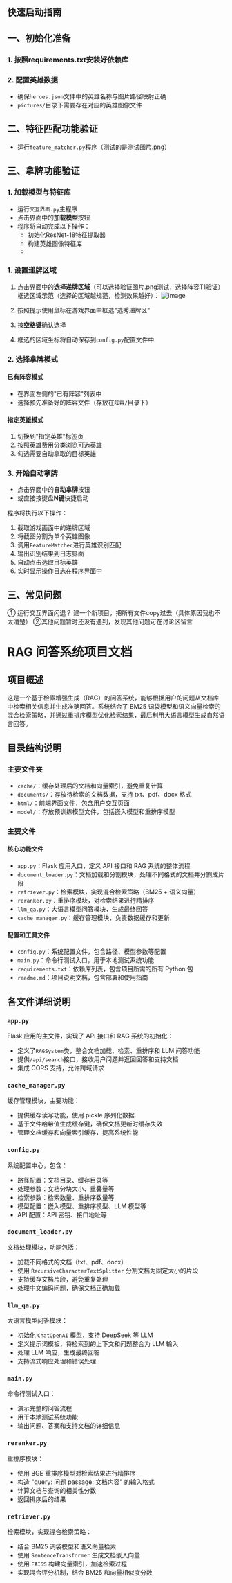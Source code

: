 ## 快速启动指南

## 一、初始化准备

### 1. 按照requirements.txt安装好依赖库

### 2. 配置英雄数据
- 确保`heroes.json`文件中的英雄名称与图片路径映射正确
- `pictures/`目录下需要存在对应的英雄图像文件

## 二、特征匹配功能验证
- 运行`feature_matcher.py`程序（测试的是测试图片.png）

## 三、拿牌功能验证

### 1. 加载模型与特征库
- 运行`交互界面.py`主程序
- 点击界面中的**加载模型**按钮
- 程序将自动完成以下操作：
  - 初始化ResNet-18特征提取器
  - 构建英雄图像特征库
  - 
### 1. 设置递牌区域
1. 点击界面中的**选择递牌区域**（可以选择验证图片.png测试，选择阵容T1验证）
   框选区域示范（选择的区域越规范，检测效果越好）：
   ![image](https://github.com/user-attachments/assets/f9b554b8-d76e-4153-81fa-02dbbcc5dbaa)

3. 按照提示使用鼠标在游戏界面中框选"选秀递牌区"
4. 按**空格键**确认选择
5. 框选的区域坐标将自动保存到`config.py`配置文件中


### 2. 选择拿牌模式

#### 已有阵容模式
- 在界面左侧的"已有阵容"列表中
- 选择预先准备好的阵容文件（存放在`阵容/`目录下）

#### 指定英雄模式
1. 切换到"指定英雄"标签页
2. 按照英雄费用分类浏览可选英雄
3. 勾选需要自动拿取的目标英雄

### 3. 开始自动拿牌
- 点击界面中的**自动拿牌**按钮
- 或直接按键盘**N键**快捷启动

程序将执行以下操作：
1. 截取游戏画面中的递牌区域
2. 将截图分割为单个英雄图像
3. 调用`FeatureMatcher`进行英雄识别匹配
4. 输出识别结果到日志界面
5. 自动点击选取目标英雄
6. 实时显示操作日志在程序界面中

## 三、常见问题
① 运行交互界面闪退？
建一个新项目，把所有文件copy过去（具体原因我也不太清楚）
②其他问题暂时还没有遇到，发现其他问题可在讨论区留言







# RAG 问答系统项目文档

## 项目概述
这是一个基于检索增强生成（RAG）的问答系统，能够根据用户的问题从文档库中检索相关信息并生成准确回答。系统结合了 BM25 词袋模型和语义向量检索的混合检索策略，并通过重排序模型优化检索结果，最后利用大语言模型生成自然语言回答。

## 目录结构说明

### 主要文件夹
- `cache/`：缓存处理后的文档和向量索引，避免重复计算
- `documents/`：存放待检索的文档数据，支持 txt、pdf、docx 格式
- `html/`：前端界面文件，包含用户交互页面
- `model/`：存放预训练模型文件，包括嵌入模型和重排序模型

### 主要文件

#### 核心功能文件
- `app.py`：Flask 应用入口，定义 API 接口和 RAG 系统的整体流程
- `document_loader.py`：文档加载和分割模块，处理不同格式的文档并分割成片段
- `retriever.py`：检索模块，实现混合检索策略（BM25 + 语义向量）
- `reranker.py`：重排序模块，对检索结果进行精排序
- `llm_qa.py`：大语言模型问答模块，生成最终回答
- `cache_manager.py`：缓存管理模块，负责数据缓存和更新

#### 配置和工具文件
- `config.py`：系统配置文件，包含路径、模型参数等配置
- `main.py`：命令行测试入口，用于本地测试系统功能
- `requirements.txt`：依赖库列表，包含项目所需的所有 Python 包
- `readme.md`：项目说明文档，包含部署和使用指南

## 各文件详细说明

### `app.py`
Flask 应用的主文件，实现了 API 接口和 RAG 系统的初始化：
- 定义了`RAGSystem`类，整合文档加载、检索、重排序和 LLM 问答功能
- 提供`/api/search`接口，接收用户问题并返回回答和支持文档
- 集成 CORS 支持，允许跨域请求

### `cache_manager.py`
缓存管理模块，主要功能：
- 提供缓存读写功能，使用 pickle 序列化数据
- 基于文件哈希值生成缓存键，确保文档更新时缓存失效
- 管理文档缓存和向量索引缓存，提高系统性能

### `config.py`
系统配置中心，包含：
- 路径配置：文档目录、缓存目录等
- 处理参数：文档分块大小、重叠量等
- 检索参数：检索数量、重排序数量等
- 模型配置：嵌入模型、重排序模型、LLM 模型等
- API 配置：API 密钥、接口地址等

### `document_loader.py`
文档处理模块，功能包括：
- 加载不同格式的文档（txt、pdf、docx）
- 使用 `RecursiveCharacterTextSplitter` 分割文档为固定大小的片段
- 支持缓存文档片段，避免重复处理
- 处理中文编码问题，确保文档正确加载

### `llm_qa.py`
大语言模型问答模块：
- 初始化 `ChatOpenAI` 模型，支持 DeepSeek 等 LLM
- 定义提示词模板，将检索到的上下文和问题整合为 LLM 输入
- 处理 LLM 响应，生成最终回答
- 支持流式响应处理和错误处理

### `main.py`
命令行测试入口：
- 演示完整的问答流程
- 用于本地测试系统功能
- 输出问题、答案和支持文档的详细信息

### `reranker.py`
重排序模块：
- 使用 BGE 重排序模型对检索结果进行精排序
- 构造 "query: 问题 passage: 文档内容" 的输入格式
- 计算文档与查询的相关性分数
- 返回排序后的结果

### `retriever.py`
检索模块，实现混合检索策略：
- 结合 BM25 词袋模型和语义向量检索
- 使用 `SentenceTransformer` 生成文档嵌入向量
- 使用 `FAISS` 构建向量索引，加速检索过程
- 实现混合评分机制，结合 BM25 和向量相似度分数
